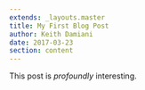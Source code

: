 ```yaml
---
extends: _layouts.master
title: My First Blog Post
author: Keith Damiani
date: 2017-03-23
section: content
---
```


This post is *profoundly* interesting.